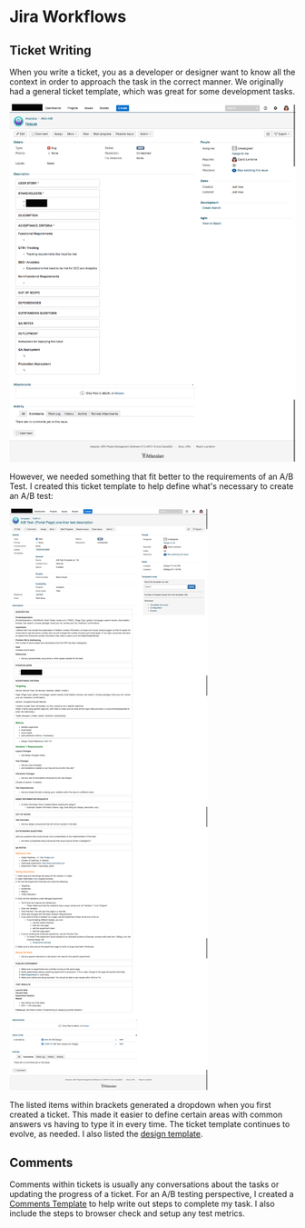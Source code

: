 # Jira Workflows

## Ticket Writing
When you write a ticket, you as a developer or designer want to know all the context in order to approach the task in the correct manner. We originally had a general ticket template, which was great for some development tasks. 

![JIRA Ticket Template](https://github.com/candicodeit/workflows/blob/master/jira/imgs/original%20template.png?raw=true "JIRA Ticket Template")

However, we needed something that fit better to the requirements of an A/B Test. I created this ticket template to help define what's necessary to create an A/B test: 

![JIRA Test Ticket Template](https://github.com/candicodeit/workflows/blob/master/jira/imgs/jira%20test%20template.png "JIRA Test Ticket Template")

The listed items within brackets generated a dropdown when you first created a ticket. This made it easier to define certain areas with common answers vs having to type it in every time. The ticket template continues to evolve, as needed. I also listed the [design template](https://github.com/candicodeit/workflows/blob/master/jira/design-test-ticket-template.md). 

## Comments
Comments within tickets is usually any conversations about the tasks or updating the progress of a ticket. For an A/B testing perspective, I created a [Comments Template](https://github.com/candicodeit/workflows/blob/master/jira/ticket-comments-checklist.md) to help write out steps to complete my task. I also include the steps to browser check and setup any test metrics. 

